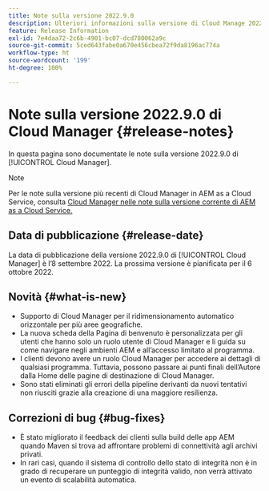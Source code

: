 ```yaml
---
title: Note sulla versione 2022.9.0
description: Ulteriori informazioni sulla versione di Cloud Manage 2022.9.0.
feature: Release Information
exl-id: 7e4daa72-2c6b-4901-bc07-dcd780062a9c
source-git-commit: 5ced643fabe0a670e456cbea72f9da8196ac774a
workflow-type: ht
source-wordcount: '199'
ht-degree: 100%

---
```


# Note sulla versione 2022.9.0 di Cloud Manager {#release-notes}

In questa pagina sono documentate le note sulla versione 2022.9.0 di [!UICONTROL Cloud Manager].

>[!NOTE]
>
>Per le note sulla versione più recenti di Cloud Manager in AEM as a Cloud Service, consulta [Cloud Manager nelle note sulla versione corrente di AEM as a Cloud Service.](https://experienceleague.adobe.com/it/docs/experience-manager-cloud-service/content/release-notes/cloud-manager/current)

## Data di pubblicazione {#release-date}

La data di pubblicazione della versione 2022.9.0 di [!UICONTROL Cloud Manager] è l’8 settembre 2022. La prossima versione è pianificata per il 6 ottobre 2022.

## Novità {#what-is-new}

* Supporto di Cloud Manager per il ridimensionamento automatico orizzontale per più aree geografiche.
* La nuova scheda della Pagina di benvenuto è personalizzata per gli utenti che hanno solo un ruolo utente di Cloud Manager e li guida su come navigare negli ambienti AEM e all’accesso limitato al programma.
* I clienti devono avere un ruolo Cloud Manager per accedere ai dettagli di qualsiasi programma. Tuttavia, possono passare ai punti finali dell’Autore dalla Home delle pagine di destinazione di Cloud Manager.
* Sono stati eliminati gli errori della pipeline derivanti da nuovi tentativi non riusciti grazie alla creazione di una maggiore resilienza.

## Correzioni di bug {#bug-fixes}

* È stato migliorato il feedback dei clienti sulla build delle app AEM quando Maven si trova ad affrontare problemi di connettività agli archivi privati.
* In rari casi, quando il sistema di controllo dello stato di integrità non è in grado di recuperare un punteggio di integrità valido, non verrà attivato un evento di scalabilità automatica.
